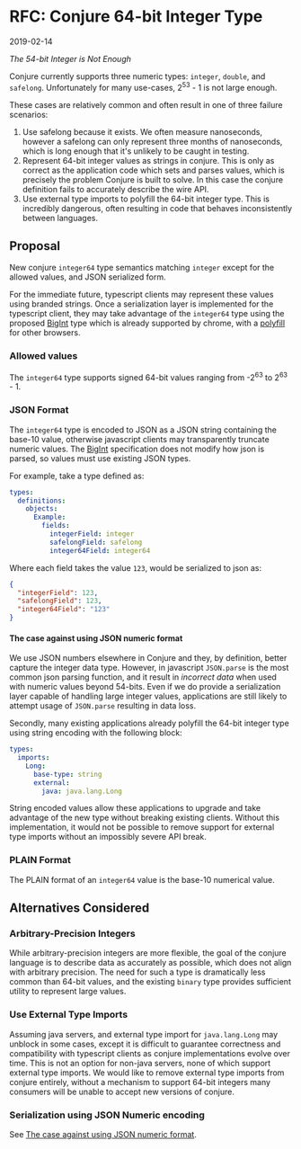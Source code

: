 # RFC: Conjure 64-bit Integer Type

2019-02-14

_The 54-bit Integer is Not Enough_

Conjure currently supports three numeric types: `integer`, `double`, and `safelong`. Unfortunately for many use-cases, 2<sup>53</sup> - 1 is not large enough.

These cases are relatively common and often result in one of three failure scenarios:
1. Use safelong because it exists. We often measure nanoseconds, however a safelong can only represent three months of nanoseconds, which is long enough that it's unlikely to be caught in testing.
1. Represent 64-bit integer values as strings in conjure. This is only as correct as the application code which sets and parses values, which is precisely the problem Conjure is built to solve. In this case the conjure definition fails to accurately describe the wire API.
1. Use external type imports to polyfill the 64-bit integer type. This is incredibly dangerous, often resulting in code that behaves inconsistently between languages.

## Proposal

New conjure `integer64` type semantics matching `integer` except for the allowed values, and JSON serialized form.

For the immediate future, typescript clients may represent these values using branded strings.
Once a serialization layer is implemented for the typescript client, they may take advantage of the `integer64`
type using the proposed [BigInt](https://github.com/tc39/proposal-bigint) type which is already supported by
chrome, with a [polyfill](https://github.com/GoogleChromeLabs/jsbi) for other browsers.

### Allowed values

The `integer64` type supports signed 64-bit values ranging from -2<sup>63</sup> to 2<sup>63</sup> - 1.

### JSON Format

The `integer64` type is encoded to JSON as a JSON string containing the base-10 value, otherwise javascript
clients may transparently truncate numeric values. The [BigInt](https://github.com/tc39/proposal-bigint)
specification does not modify how json is parsed, so values must use existing JSON types.

For example, take a type defined as:

```yml
types:
  definitions:
    objects:
      Example:
        fields:
          integerField: integer
          safelongField: safelong
          integer64Field: integer64
```

Where each field takes the value `123`, would be serialized to json as:

```json
{
  "integerField": 123,
  "safelongField": 123,
  "integer64Field": "123"
}
```

#### The case against using JSON numeric format

We use JSON numbers elsewhere in Conjure and they, by definition, better capture the integer data type. However,
in javascript `JSON.parse` is the most common json parsing function, and it result in _incorrect data_ when
used with numeric values beyond 54-bits. Even if we do provide a serialization layer capable of handling large
integer values, applications are still likely to attempt usage of `JSON.parse` resulting in data loss.

Secondly, many existing applications already polyfill the 64-bit integer type using string encoding with the
following block:

```yml
types:
  imports:
    Long:
      base-type: string
      external:
        java: java.lang.Long
```

String encoded values allow these applications to upgrade and take advantage of the new type without breaking
existing clients. Without this implementation, it would not be possible to remove support for external type
imports without an impossibly severe API break.

### PLAIN Format

The PLAIN format of an `integer64` value is the base-10 numerical value.

## Alternatives Considered

### Arbitrary-Precision Integers

While arbitrary-precision integers are more flexible, the goal of the conjure language is to describe data as
accurately as possible, which does not align with arbitrary precision. The need for such a type is dramatically
less common than 64-bit values, and the existing `binary` type provides sufficient utility to represent large
values.

### Use External Type Imports

Assuming java servers, and external type import for `java.lang.Long` may unblock in some cases, except it is
difficult to guarantee correctness and compatibility with typescript clients as conjure implementations evolve over time.
This is not an option for non-java servers, none of which support external type imports.
We would like to remove external type imports from conjure entirely, without a mechanism to support 64-bit integers
many consumers will be unable to accept new versions of conjure.

### Serialization using JSON Numeric encoding

See [The case against using JSON numeric format](#the-case-against-using-json-numeric-format).
